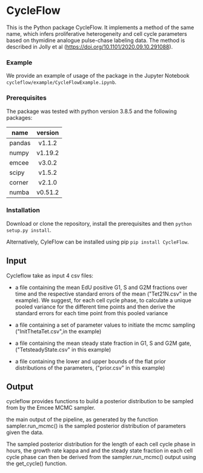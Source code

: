 # CycleFlow

This is the Python package CycleFlow. It implements a method of the same name, which infers proliferative heterogeneity and cell cycle parameters based on thymidine analogue pulse-chase labeling data. The method is described in Jolly et al (https://doi.org/10.1101/2020.09.10.291088).


### Example

We provide an example of usage of the package in the Jupyter Notebook `cycleflow/example/CycleFlowExample.ipynb`.

### Prerequisites

The package was tested with python version 3.8.5 and the following packages: 

| name  | version |  
|-------|:-------:|
| pandas| v1.1.2  | 
| numpy | v1.19.2 |  
| emcee | v3.0.2  |  
| scipy | v1.5.2  |
| corner| v2.1.0  |
| numba | v0.51.2 |

### Installation

Download or clone the repository, install the prerequisites and then `python setup.py install`.

Alternatively, CyleFlow can be installed using pip `pip install CycleFlow`.


## Input

Cycleflow take as input 4 csv files:
- a file containing the mean EdU positive G1, S and G2M fractions over time 
and the respective standard errors of the mean ("Tet21N.csv" in the example). We suggest, for each cell cycle phase, to calculate a unique pooled variance for the different time points and then derive the standard errors for each time point from this pooled variance

- a file containing a set of parameter values to initiate the mcmc sampling ("InitThetaTet.csv",in the example)

- a file containing the mean steady state fraction in G1, S and G2M gate,("TetsteadyState.csv" in this example)

- a file containing the lower and upper bounds of the flat prior distributions of the parameters, ("prior.csv" in this example)


## Output

cycleflow provides functions to build a posterior distribution to be sampled from by the Emcee MCMC sampler.

the main output of the pipeline, as generated by the function sampler.run_mcmc() is the sampled posterior distribution of parameters given the data. 

The sampled posterior distribution for the length of each cell cycle phase in hours, the growth rate kappa and and the steady state fraction in each cell cycle phase can then be derived from the sampler.run_mcmc() output using the get_cycle() function.

